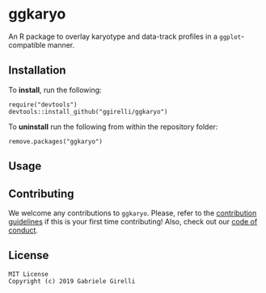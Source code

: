 ggkaryo
===

An R package to overlay karyotype and data-track profiles in a `ggplot`-compatible manner.

Installation
-------------

To **install**, run the following:

```
require("devtools")
devtools::install_github("ggirelli/ggkaryo")
```

To **uninstall** run the following from within the repository folder:

```
remove.packages("ggkaryo")
```

Usage
----------

Contributing
---

We welcome any contributions to `ggkaryo`. Please, refer to the [contribution guidelines](https://github.com/ggirelli/ggkaryo/blob/master/CONTRIBUTING.md) if this is your first time contributing! Also, check out our [code of conduct](https://github.com/ggirelli/ggkaryo/blob/master/CODE_OF_CONDUCT.md).

License
---

```
MIT License
Copyright (c) 2019 Gabriele Girelli
```
